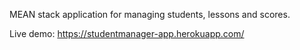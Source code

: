 MEAN stack application for managing students, lessons and scores.

Live demo: https://studentmanager-app.herokuapp.com/
